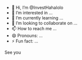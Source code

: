 - 👋 Hi, I’m @InvestHahalolo
- 👀 I’m interested in ...
- 🌱 I’m currently learning ...
- 💞️ I’m looking to collaborate on ...
- 📫 How to reach me ...
- 😄 Pronouns: ...
- ⚡ Fun fact: ...

<!---
InvestHahalolo/InvestHahalolo is a ✨ special ✨ repository because its `README.md` (this file) appears on your GitHub profile.
You can click the Preview link to take a look at your changes.
--->
See you
